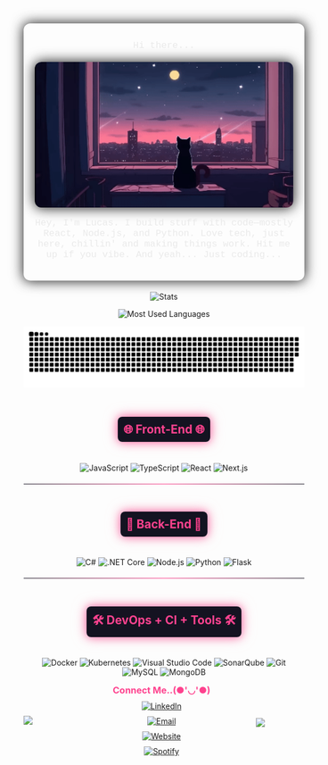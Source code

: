 <!-- Title Section -->
<div align="center" style="padding: 20px; background: url('https://media.giphy.com/media/YrIq06kG5yrtxQEhj3/giphy.gif') center / cover no-repeat; border-radius: 12px; box-shadow: 0 0 20px rgba(30, 30, 30, 0.7), 0 0 25px rgba(60, 60, 60, 0.6); font-family: 'Courier New', monospace; color: #EAEAEA;">
    <p style="font-family: 'Courier New', monospace; color: #EAEAEA; font-size: 1.2em; margin-top: 10px;">
    Hi there...
    </p>
    <!-- Gif -->
    <p style="margin-top: 20px;">
      <img src="video.gif" width="500px" title="Hi, nice to meet you!" style="border-radius: 12px; box-shadow: 0 0 20px rgba(30, 30, 30, 0.7), 0 0 25px rgba(60, 60, 60, 0.6);">
    </p>
    <!-- Brief Summary -->
    <p style="font-family: 'Courier New', monospace; color: #EAEAEA; font-size: 1.2em; margin-top: 10px;">
      Hey, I'm Lucas. I build stuff with code—mostly React, Node.js, and Python. Love tech, just here, chillin' and making things work. Hit me up if you vibe. And yeah... Just coding...
    </p>
</div>

<!-- Stats Section -->
<p align="center" style="margin-top: 20px;">
<img src="https://github-readme-stats-hazel-nine-27.vercel.app/api?username=lucasduarte-xipp&show_icons=true&theme=radical&hide=issues,stars&hide_border=true&hide_title=false&count_private=true&show=prs_merged,prs_merged_percentage&custom_title=dvarte-dev's Github Stats" alt="Stats">
</p>

<p align="center">
<img src="https://github-readme-stats.vercel.app/api/top-langs/?username=dvarte-dev&langs_count=8&layout=compact&theme=radical&hide_border=true&hide=jupyter%20notebook,html,assembly,batchfile&card_width=465" alt="Most Used Languages"/>
</p>

![github contribution grid snake animation](https://github.com/dvarte-dev/dvarte-dev/blob/output/github-contribution-grid-snake-dark.svg)

<!-- Front-End Section -->
<div align="center" style="margin: 20px 0;">
    <h2 style="display: inline-block; padding: 10px; border-radius: 8px; background: linear-gradient(135deg, #141321, #141321); color: #FE428E; box-shadow: 0 0 15px rgba(254, 66, 142, 0.7), 0 0 25px rgba(247, 143, 179, 0.6);">
        🌐 Front-End 🌐
    </h2>
</div>

<p align="center">
    <img alt="JavaScript" src="https://user-images.githubusercontent.com/25181517/117447155-6a868a00-af3d-11eb-9cfe-245df15c9f3f.png" width="80" title="JavaScript">
    <img alt="TypeScript" src="https://user-images.githubusercontent.com/25181517/183890598-19a0ac2d-e88a-4005-a8df-1ee36782fde1.png" width="80" title="TypeScript">
    <img alt="React" src="https://user-images.githubusercontent.com/25181517/183897015-94a058a6-b86e-4e42-a37f-bf92061753e5.png" width="80" title="React">
    <img alt="Next.js" src="https://github.com/marwin1991/profile-technology-icons/assets/136815194/5f8c622c-c217-4649-b0a9-7e0ee24bd704" width="80" title="Next.js">
</p>

<hr style="border: 0; height: 1px; background: linear-gradient(to right, #141321, #FE428E, #141321); margin: 20px 0; border-radius: 5px;">

<!-- Back-End Section -->
<div align="center" style="margin: 20px 0;">
    <h2 style="display: inline-block; padding: 10px; border-radius: 8px; background: linear-gradient(135deg, #141321, #141321); color: #FE428E; box-shadow: 0 0 15px rgba(254, 66, 142, 0.7), 0 0 25px rgba(247, 143, 179, 0.6);">
        🤖 Back-End 🤖
    </h2>
</div>

<p align="center">
    <img alt="C#" src="https://user-images.githubusercontent.com/25181517/121405384-444d7300-c95d-11eb-959f-913020d3bf90.png" width="80" title="C#">
    <img alt=".NET Core" src="https://user-images.githubusercontent.com/25181517/121405754-b4f48f80-c95d-11eb-8893-fc325bde617f.png" width="80" title=".NET Core">
    <img alt="Node.js" src="https://user-images.githubusercontent.com/25181517/183568594-85e280a7-0d7e-4d1a-9028-c8c2209e073c.png" width="80" title="Node.js">
    <img alt="Python" src="https://user-images.githubusercontent.com/25181517/183423507-c056a6f9-1ba8-4312-a350-19bcbc5a8697.png" width="80" title="Python">
    <img alt="Flask" src="https://user-images.githubusercontent.com/25181517/183423775-2276e25d-d43d-4e58-890b-edbc88e915f7.png" width="80" title="Flask">
</p>

<hr style="border: 0; height: 1px; background: linear-gradient(to right, #141321, #FE428E, #141321); margin: 20px 0; border-radius: 5px;">

<!-- DevOps + CI + Tools Section -->
<div align="center" style="margin: 20px 0;">
    <h2 style="display: inline-block; padding: 10px; border-radius: 8px; background: linear-gradient(135deg, #141321, #141321); color: #FE428E; box-shadow: 0 0 15px rgba(254, 66, 142, 0.7), 0 0 25px rgba(247, 143, 179, 0.6);">
        🛠️ DevOps + CI + Tools 🛠️
    </h2>
</div>

<p align="center">
  <img src="https://user-images.githubusercontent.com/25181517/117207330-263ba280-adf4-11eb-9b97-0ac5b40bc3be.png" alt="Docker" width="80" title="Docker">
  <img src="https://user-images.githubusercontent.com/25181517/182534006-037f08b5-8e7b-4e5f-96b6-5d2a5558fa85.png" alt="Kubernetes" width="80" title="Kubernetes">
  <img src="https://user-images.githubusercontent.com/25181517/192108891-d86b6220-e232-423a-bf5f-90903e6887c3.png" alt="Visual Studio Code" width="80" title="Visual Studio Code">
  <img alt="SonarQube" src="https://user-images.githubusercontent.com/25181517/184146221-671413cb-b1ae-47db-a232-b37c99281516.png" width="80" title="SonarQube">
  <img alt="Git" src="https://user-images.githubusercontent.com/25181517/192108372-f71d70ac-7ae6-4c0d-8395-51d8870c2ef0.png" width="80" title="Git">
  <img alt="MySQL" src="https://user-images.githubusercontent.com/25181517/183896128-ec99105a-ec1a-4d85-b08b-1aa1620b2046.png" width="80" title="MySQL">
  <img alt="MongoDB" src="https://user-images.githubusercontent.com/25181517/182884177-d48a8579-2cd0-447a-b9a6-ffc7cb02560e.png" width="80" title="MongoDB">
</p>

<!-- Contact Section -->
<div style="display: flex; align-items: center; gap: 10px; flex-wrap: wrap;">
  <!-- GIF à esquerda -->
  <img align='left' src="https://media.giphy.com/media/1jgLDGD1Bn27e/giphy.gif" width="150">

  <!-- Seção de contato -->
  <div style="display: flex; align-items: center; gap: 10px; flex-direction: column; text-align: center;">
    <h3 style="color: #FE428E; margin: 0;">Connect Me..(●'◡'●)</h3>
    <a href="https://www.linkedin.com/in/dvarte-dev/" target="_blank">
      <img height="35" src="https://img.icons8.com/doodle/96/000000/linkedin-circled.png" alt="LinkedIn">
    </a>
    <a href="mailto:contato@dvarte.dev" target="_blank">
      <img height="35" src="https://img.icons8.com/doodle/96/000000/gmail-new.png" alt="Email">
    </a>
    <a href="https://dvarte.dev" target="_blank">
      <img height="35" src="https://img.icons8.com/doodle/96/000000/domain.png" alt="Website">
    </a>
    <a href="https://open.spotify.com/user/12159793014?si=b4897ce385514b7a" target="_blank">
      <img height="35" src="https://img.icons8.com/doodle/96/000000/spotify.png" alt="Spotify">
    </a>
  </div>

  <!-- Spotify Widget -->
  <div style="flex: 1; display: flex; justify-content: center; align-items: center; max-width:200; min-width: 150; margin-top:10px;">
    <a href="https://spotify-github-profile.kittinanx.com/api/view.svg?uid=12159793014&redirect=true">
      <img src="https://spotify-github-profile.kittinanx.com/api/view.svg?uid=12159793014&cover_image=true&theme=default&show_offline=true&background_color=121212&interchange=true&bar_color=53b14f&bar_color_cover=false"/>
    </a>
  </div>
</div>
